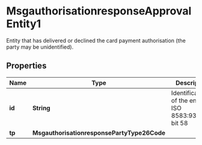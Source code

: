 

# MsgauthorisationresponseApprovalEntity1

Entity that has delivered or declined the card payment authorisation (the party may be unidentified).

## Properties

| Name | Type | Description | Notes |
|------------ | ------------- | ------------- | -------------|
|**id** | **String** | Identification of the entity.  ISO 8583:93/2003 bit 58 |  [optional] |
|**tp** | **MsgauthorisationresponsePartyType26Code** |  |  [optional] |



